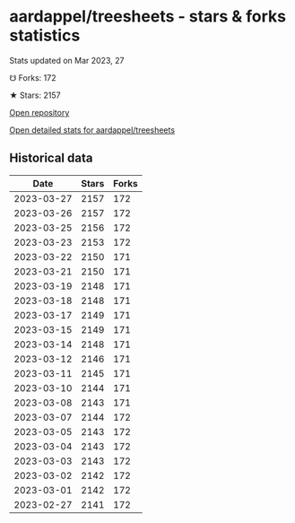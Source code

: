 # aardappel/treesheets - stars & forks statistics

Stats updated on Mar 2023, 27

☋ Forks: 172

★ Stars: 2157

[Open repository](https://github.com/aardappel/treesheets)

[Open detailed stats for aardappel/treesheets](https://reviewgithub.com/rep/aardappel/treesheets)

## Historical data
| Date | Stars | Forks |
|------|-------|-------|
| 2023-03-27 | 2157 | 172 | 
| 2023-03-26 | 2157 | 172 | 
| 2023-03-25 | 2156 | 172 | 
| 2023-03-23 | 2153 | 172 | 
| 2023-03-22 | 2150 | 171 | 
| 2023-03-21 | 2150 | 171 | 
| 2023-03-19 | 2148 | 171 | 
| 2023-03-18 | 2148 | 171 | 
| 2023-03-17 | 2149 | 171 | 
| 2023-03-15 | 2149 | 171 | 
| 2023-03-14 | 2148 | 171 | 
| 2023-03-12 | 2146 | 171 | 
| 2023-03-11 | 2145 | 171 | 
| 2023-03-10 | 2144 | 171 | 
| 2023-03-08 | 2143 | 171 | 
| 2023-03-07 | 2144 | 172 | 
| 2023-03-05 | 2143 | 172 | 
| 2023-03-04 | 2143 | 172 | 
| 2023-03-03 | 2143 | 172 | 
| 2023-03-02 | 2142 | 172 | 
| 2023-03-01 | 2142 | 172 | 
| 2023-02-27 | 2141 | 172 | 

